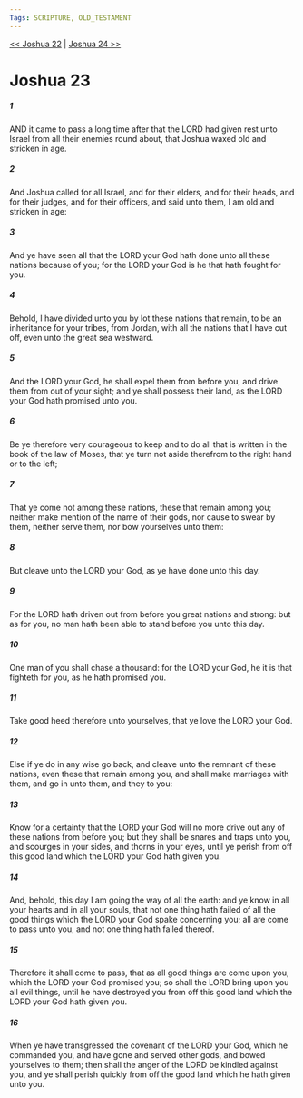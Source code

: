 ```yaml
---
Tags: SCRIPTURE, OLD_TESTAMENT
---
```


[<< Joshua 22](OLD_TESTAMENT/06_Joshua/Joshua_22.md) | [Joshua 24 >>](OLD_TESTAMENT/06_Joshua/Joshua_24.md)

# Joshua 23

##### 1
 AND it came to pass a long time after that the LORD had given rest unto Israel from all their enemies round about, that Joshua waxed old and stricken in age.
##### 2
 And Joshua called for all Israel, and for their elders, and for their heads, and for their judges, and for their officers, and said unto them, I am old and stricken in age:
##### 3
 And ye have seen all that the LORD your God hath done unto all these nations because of you; for the LORD your God is he that hath fought for you.
##### 4
 Behold, I have divided unto you by lot these nations that remain, to be an inheritance for your tribes, from Jordan, with all the nations that I have cut off, even unto the great sea westward.
##### 5
 And the LORD your God, he shall expel them from before you, and drive them from out of your sight; and ye shall possess their land, as the LORD your God hath promised unto you.
##### 6
 Be ye therefore very courageous to keep and to do all that is written in the book of the law of Moses, that ye turn not aside therefrom to the right hand or to the left;
##### 7
 That ye come not among these nations, these that remain among you; neither make mention of the name of their gods, nor cause to swear by them, neither serve them, nor bow yourselves unto them:
##### 8
 But cleave unto the LORD your God, as ye have done unto this day.
##### 9
 For the LORD hath driven out from before you great nations and strong: but as for you, no man hath been able to stand before you unto this day.
##### 10
 One man of you shall chase a thousand: for the LORD your God, he it is that fighteth for you, as he hath promised you.
##### 11
 Take good heed therefore unto yourselves, that ye love the LORD your God.
##### 12
 Else if ye do in any wise go back, and cleave unto the remnant of these nations, even these that remain among you, and shall make marriages with them, and go in unto them, and they to you:
##### 13
 Know for a certainty that the LORD your God will no more drive out any of these nations from before you; but they shall be snares and traps unto you, and scourges in your sides, and thorns in your eyes, until ye perish from off this good land which the LORD your God hath given you.
##### 14
 And, behold, this day I am going the way of all the earth: and ye know in all your hearts and in all your souls, that not one thing hath failed of all the good things which the LORD your God spake concerning you; all are come to pass unto you, and not one thing hath failed thereof.
##### 15
 Therefore it shall come to pass, that as all good things are come upon you, which the LORD your God promised you; so shall the LORD bring upon you all evil things, until he have destroyed you from off this good land which the LORD your God hath given you.
##### 16
 When ye have transgressed the covenant of the LORD your God, which he commanded you, and have gone and served other gods, and bowed yourselves to them; then shall the anger of the LORD be kindled against you, and ye shall perish quickly from off the good land which he hath given unto you.
